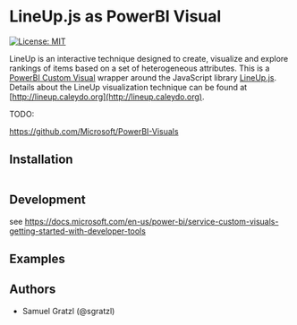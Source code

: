 LineUp.js as PowerBI Visual
===========================

[![License: MIT][mit-image]][mit-url]

LineUp is an interactive technique designed to create, visualize and explore rankings of items based on a set of heterogeneous attributes.
This is a [PowerBI Custom Visual](https://github.com/Microsoft/PowerBI-Visuals) wrapper around the JavaScript library [LineUp.js](https://github.com/lineupjs/lineupjs). Details about the LineUp visualization technique can be found at [http://lineup.caleydo.org](http://lineup.caleydo.org).


TODO:

 https://github.com/Microsoft/PowerBI-Visuals


Installation
------------

```
```

Development
-----------

see https://docs.microsoft.com/en-us/power-bi/service-custom-visuals-getting-started-with-developer-tools


Examples
--------


Authors
-------

 * Samuel Gratzl (@sgratzl)


[mit-image]: https://img.shields.io/badge/License-MIT-yellow.svg
[mit-url]: https://opensource.org/licenses/MIT

